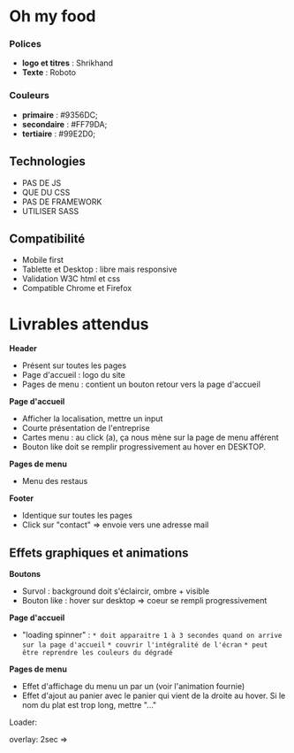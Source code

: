 # Oh my food

### Polices
* __logo et titres__ : Shrikhand
* __Texte__ : Roboto

### Couleurs
* __primaire__ : #9356DC;
* __secondaire__ : #FF79DA;
* __tertiaire__ : #99E2D0;

## Technologies
* PAS DE JS
* QUE DU CSS
* PAS DE FRAMEWORK
*  UTILISER SASS

## Compatibilité
* Mobile first
* Tablette et Desktop : libre mais responsive
* Validation W3C html et css
* Compatible Chrome et Firefox

# Livrables attendus
__Header__
* Présent sur toutes les pages
* Page d'accueil : logo du site
* Pages de menu : contient un bouton retour vers la page d'accueil

__Page d'accueil__ 
* Afficher la localisation, mettre un input
* Courte présentation de l'entreprise
* Cartes menu : au click (a), ça nous mène sur la page de menu afférent
* Bouton like doit se remplir progressivement au hover en DESKTOP.

__Pages de menu__
* Menu des restaus

__Footer__
* Identique sur toutes les pages
* Click sur "contact" => envoie vers une adresse mail


## Effets graphiques et animations
__Boutons__ 
* Survol : background doit s'éclaircir, ombre + visible
* Bouton like : hover sur desktop => coeur se rempli progressivement

__Page d'accueil__ 
* "loading spinner" :
`* doit apparaitre 1 à 3 secondes quand on arrive sur la page d'accueil`
`* couvrir l'intégralité de l'écran`
`* peut être reprendre les couleurs du dégradé`

__Pages de menu__
* Effet d'affichage du menu un par un (voir l'animation fournie)
* Effet d'ajout au panier avec le panier qui vient de la droite au hover. Si le nom du plat est trop long, mettre "..."


Loader:

overlay: 2sec =>
